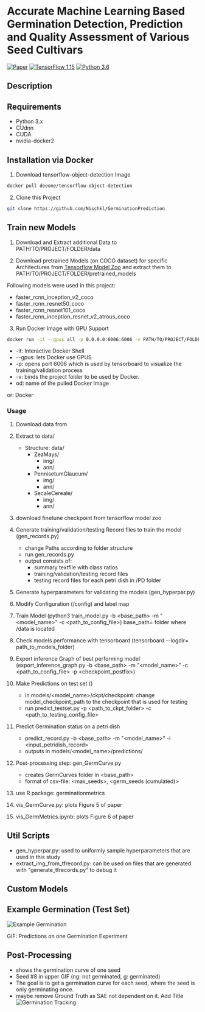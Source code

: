 # Accurate Machine Learning Based Germination Detection, Prediction and Quality Assessment of Various Seed Cultivars
[![Paper](http://img.shields.io/badge/paper-arxiv.1001.2234-B31B1B.svg)](https://www.nature.com/articles/nature14539)
[![TensorFlow 1.15](https://img.shields.io/badge/TensorFlow-1.15-FF6F00?logo=tensorflow)](https://github.com/tensorflow/tensorflow/releases/tag/v1.15.0)
[![Python 3.6](https://img.shields.io/badge/Python-3.6-3776AB)](https://www.python.org/downloads/release/python-360/)

## Description   



## Requirements
- Python 3.x
- CUdnn
- CUDA
- nvidia-docker2

## Installation via Docker

1. Download tensorflow-object-detection Image
```bash
docker pull deeone/tensorflow-object-detection
```   

2. Clone this Project
```bash
git clone https://github.com/Nischkl/GerminationPrediction
```   



## Train new Models
1. Download and Extract additional Data to PATH/TO/PROJECT/FOLDER/data

2. Download pretrained Models (on COCO dataset) for specific Architectures from [Tensorflow Model Zoo](https://github.com/tensorflow/models/blob/master/research/object_detection/g3doc/tf1_detection_zoo.md) and extract them to PATH/TO/PROJECT/FOLDER/pretrained_models

Following models were used in this project:
- faster_rcnn_inception_v2_coco
- faster_rcnn_resnet50_coco
- faster_rcnn_resnet101_coco
- faster_rcnn_inception_resnet_v2_atrous_coco

3. Run Docker Image with GPU Support
```bash
docker run -it --gpus all -p 0.0.0.0:6006:6006 -v PATH/TO/PROJECT/FOLDER:/home/GerminationPrediction od
```   
- -it: Interactive Docker Shell 
- --gpus: lets Docker use GPUS 
- -p: opens port 6006 which is used by tensorboard to visualize the training/validation process
- -v: binds the project folder to be used by Docker. 
- od: name of the pulled Docker Image



or: Docker
### Usage
1. Download data from 
2. Extract to data/ 
    - Structure:
        data/
        - ZeaMays/
          - img/
          - ann/
        - PennisetumGlaucum/
          - img/
          - ann/
        - SecaleCereale/
          - img/
          - ann/
3. download finetune checkpoint from tensorflow model zoo

3. Generate training/validation/testing Record files to train the model (gen_records.py)
    - change Paths according to folder structure
    - run gen_records.py
    - output consists of:
        - summary textfile with class ratios
        - training/validation/testing record files
        - testing record files for each petri dish in /PD folder
4. Generate hyperparameters for validating the models (gen_hyperpar.py)
5. Modify Configuration (/config) and label map

6. Train Model (python3 train_model.py -b <base_path> -m "<model_name>" -c <path_to_config_file>) base_path= folder where /data is located
7. Check models performance with tensorboard (tensorboard --logdir= path_to_models_folder)
8. Export inference Graph of best performing model (export_inference_graph.py -b <base_path> -m "<model_name>" -c <path_to_config_file> -p <checkpoint_postfix>)
9. Make Predictions on test set ()
    - in models/<model_name>/ckpt/checkpoint: change model_checkpoint_path to the checkpoint that is used for testing
    - run predict_testset.py -p <path_to_ckpt_folder> -c <path_to_testing_config_file>
10. Predict Germination status on a petri dish
    - predict_record.py -b <base_path> -m "<model_name>" -i <input_petridish_record>
    - outputs in models/<model_name>/predictions/

11. Post-processing step: gen_GermCurve.py
    - creates GermCurves folder in <base_path>
    - format of csv-file:  <max_seeds>, <germ_seeds (cumulated)>

12. use R package: germinationmetrics   

12. vis_GermCurve.py: plots Figure 5 of paper
13. vis_GermMetrics.ipynb: plots Figure 6 of paper



## Util Scripts
- gen_hyperpar.py: used to uniformly sample hyperparameters that are used in this study
- extract_img_from_tfrecord.py: can be used on files that are generated with "generate_tfrecords.py" to debug it


## Custom Models


## Example Germination (Test Set)

![Example Germination](gifs/germination.gif)

GIF: Predictions on one Germination Experiment
## Post-Processing
- shows the germination curve of one seed
- Seed #8 in upper GIF (ng: not germinated, g: germinated)
- The goal is to get a germination curve for each seed, where the seed is only germinating once. 
- maybe remove Ground Truth as SAE not dependent on it. Add Title
![Germination Tracking](gifs/SAE.gif)

